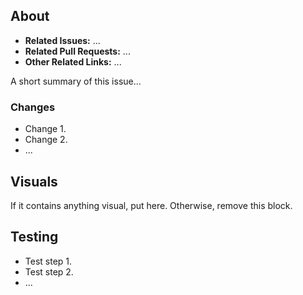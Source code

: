 ## About

* **Related Issues:** ...
* **Related Pull Requests:** ...
* **Other Related Links:** ...

A short summary of this issue...

### Changes

- Change 1.
- Change 2.
- ...

## Visuals

If it contains anything visual, put here. Otherwise, remove this block.

## Testing

- Test step 1.
- Test step 2.
- ...
